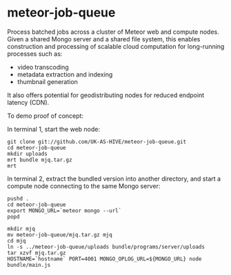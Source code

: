 meteor-job-queue
================

Process batched jobs across a cluster of Meteor web and compute nodes.
Given a shared Mongo server and a shared file system, this enables construction
and processing of scalable cloud computation for long-running processes such as:

* video transcoding
* metadata extraction and indexing
* thumbnail generation

It also offers potential for geodistributing nodes for reduced endpoint latency (CDN).

To demo proof of concept:

In terminal 1, start the web node:

    git clone git://github.com/UK-AS-HIVE/meteor-job-queue.git
    cd meteor-job-queue
    mkdir uploads
    mrt bundle mjq.tar.gz
    mrt

In terminal 2, extract the bundled version into another directory, and start a compute node
connecting to the same Mongo server:

    pushd .
    cd meteor-job-queue
    export MONGO_URL=`meteor mongo --url`
    popd
    
    mkdir mjq
    mv meteor-job-queue/mjq.tar.gz mjq
    cd mjq
    ln -s ../meteor-job-queue/uploads bundle/programs/server/uploads
    tar xzvf mjq.tar.gz
    HOSTNAME=`hostname` PORT=4001 MONGO_OPLOG_URL=${MONGO_URL} node bundle/main.js


